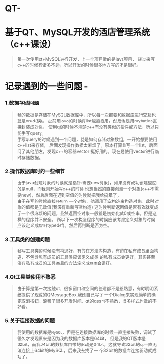 # QT-
基于QT、MySQL开发的酒店管理系统（c++课设）
=====

   >第一次使用qt+MySQL进行开发，上一个项目做的是java项目，
转过来写c++的时候有诸多不适，所以开发的时候很多地方写的不是很好。
   # 记录遇到的一些问题 -

   ### 1.数据存储问题
   
> 我的数据是存储在MySQL数据库中，所以每一次都要和数据库进行交互也就是crud(误)。
之前用java的时候有list能直接用，然后也是用mybaties直接封装成对象，
使用qt的时候不清楚c++有没有类似的插件或方法，所以只能手写query。<br>
 手写query的时候遇到一个问题，就是如何存储对象数组。一开始想要使用c++list来存储，
后面发现操作数据太麻烦了，原本打算重写一个list，后面问了其他朋友，发现c++的容器vector
挺好用的。现在是使用vector进行临时存储数据。

  ### 2.操作数据库时的一些细节
  
>由于java创建对象的时候就是指针(需要new对象)，如果没有成功创建返回的是null，而我刚开始写c++的时候
也想当然的直接创建一个对象(c++不需要new)，然后后面在遇到空值的时候就把我给搞晕了，<br>
由于在写的时候直接return 一个对象，他调用了空构造来构造对象，此时对象的值都是无效值(我没有重新写空构造)
这时候判断返回值是否有效就变成了一个很麻烦的问题，虽然返回空对象一般都是初始化成0或空串，但是这样的程序并不安全。
所以下一次构造程序的时候应该考虑定义对象的时候应该定义成`指针`(typedef)。然后再判断是否为空。
   
   ### 3.工具类的创建问题
 
   >我写工具类的时候没有构思好，有的在方法内构造，有的在私有成员里面构造，不包含私有成员的工具类应该定义成类
的私有成员会更好，其实甚至没有私有成员的工具类里的方法定义成`静态`会更好。

  ### 4.Qt工具类使用不熟悉
   
   >由于算是第一次接触qt，很多窗口和空间的创建都不是很熟悉，有时明明系统提供了现成的QMessageBox,我还自己写了
一个Dialog来实现简单的确定取消按钮，浪费了很多开发时间。qt的qss也不熟悉，很多样式也做的不好看。

  ### 5.关于连接数据的问题
  > 我使用的数据库是`MySQL`，但是在连接数据库的时候一直连接失败，调试了很久才发现原来是因为我的数据库版本是64bit，
但是我的QT版本是32bit，而我64bit的数据库自带的驱动是64bit，这就导致32bit的qt一直无法连接上64bit的MySQL，后来我去找了一
个32bit的数据库连接驱动就成功了。


